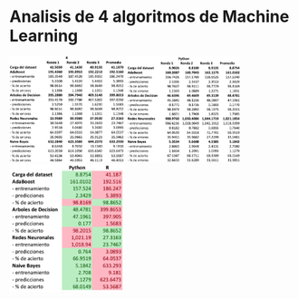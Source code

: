 # Analisis de 4 algoritmos de Machine Learning
<img src="https://raw.githubusercontent.com/jondeltoro/analisis_machine_learning/main/analisis/analisis_r.png" width="40%" />
<img src="https://raw.githubusercontent.com/jondeltoro/analisis_machine_learning/main/analisis/analisis_python.png" width="40%" />
<img src="https://raw.githubusercontent.com/jondeltoro/analisis_machine_learning/main/analisis/analisis_r_vs_python.png" width="40%" />
 
